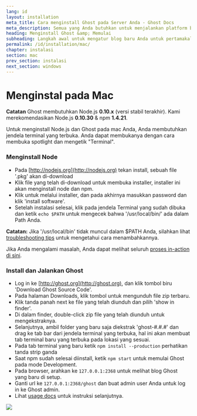 ```yaml
---
lang: id
layout: installation
meta_title: Cara menginstall Ghost pada Server Anda - Ghost Docs
meta_description: Semua yang Anda butuhkan untuk menjalankan platform blogging Ghost di lingkungan lokal dan remote.
heading: Menginstall Ghost &amp; Memulai
subheading: Langkah awal untuk mengatur blog baru Anda untuk pertamakalinya.
permalink: /id/installation/mac/
chapter: instalasi
section: mac
prev_section: instalasi
next_section: windows
---
```



# Menginstal pada Mac <a id="install-mac"></a>

<p class="note"><strong>Catatan</strong> Ghost membutuhkan Node.js <strong>0.10.x</strong> (versi stabil terakhir). Kami merekomendasikan Node.js <strong>0.10.30</strong> & npm <strong>1.4.21</strong>.</p>

Untuk menginstall Node.js dan Ghost pada mac Anda, Anda membutuhkan jendela terminal yang terbuka. Anda dapat membukanya dengan cara membuka spotlight dan mengetik "Terminal".

### Menginstall Node

*   Pada [http://nodejs.org](http://nodejs.org) tekan install, sebuah file '.pkg' akan di-download
*   Klik file yang telah di-download untuk membuka installer, installer ini akan menginstall node dan npm.
*   Klik untuk melalui installer, dan pada akhirnya masukkan password dan klik 'install software'.
*   Setelah instalasi selesai, klik pada jendela Terminal yang sudah dibuka dan ketik `echo $PATH` untuk mengecek bahwa '/usr/local/bin/' ada dalam Path Anda.

<p class="note"><strong>Catatan:</strong> Jika '/usr/local/bin' tidak muncul dalam $PATH Anda, silahkan lihat <a href="{% if page.lang %}/{{ page.lang }}{% endif %}/installation/troubleshooting#export-path">troubleshooting tips</a> untuk mengetahui cara menambahkannya.</p>

Jika Anda mengalami masalah, Anda dapat melihat seluruh [proses in-action di sini](https://s3-eu-west-1.amazonaws.com/ghost-website-cdn/install-node-mac.gif "Install Node on Mac").

### Install dan Jalankan Ghost

*   Log in ke [http://ghost.org](http://ghost.org), dan klik tombol biru 'Download Ghost Source Code'.
*   Pada halaman Downloads, klik tombol untuk mengunduh file zip terbaru.
*   Klik tanda panah next ke file yang telah diunduh dan pilih 'show in finder'.
*   Di dalam finder, double-click zip file yang telah diunduh untuk mengekstraknya.
*   Selanjutnya, ambil folder yang baru saja diekstrak 'ghost-#.#.#' dan drag ke tab bar dari jendela terminal yang terbuka, hal ini akan membuat tab terminal baru yang terbuka pada lokasi yang sesuai.
*   Pada tab terminal yang baru ketik `npm install --production` <span class="note">perhatikan tanda strip ganda</span>
*   Saat npm sudah selesai diinstall, ketik `npm start` untuk memulai Ghost pada mode Development.
*   Pada browser, arahkan ke <code class="path">127.0.0.1:2368</code> untuk melihat blog Ghost yang baru di setup.
*   Ganti url ke <code class="path">127.0.0.1:2368/ghost</code> dan buat admin user Anda untuk log in ke Ghost admin.
*   Lihat [usage docs](/usage) untuk instruksi selanjutnya.

![](https://s3-eu-west-1.amazonaws.com/ghost-website-cdn/install-ghost-mac.gif)

